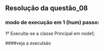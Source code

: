 ## Resolução da questão_08
### modo de execução em 1 (hum) passo:
1º Execulta-se a classe Principal em node1;

####veja a execulsão
 


